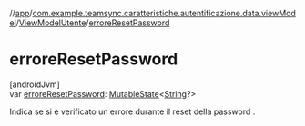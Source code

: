 //[app](../../../index.md)/[com.example.teamsync.caratteristiche.autentificazione.data.viewModel](../index.md)/[ViewModelUtente](index.md)/[erroreResetPassword](errore-reset-password.md)

# erroreResetPassword

[androidJvm]\
var [erroreResetPassword](errore-reset-password.md): [MutableState](https://developer.android.com/reference/kotlin/androidx/compose/runtime/MutableState.html)&lt;[String](https://kotlinlang.org/api/latest/jvm/stdlib/kotlin/-string/index.html)?&gt;

Indica se si è verificato un errore durante il reset della password .
